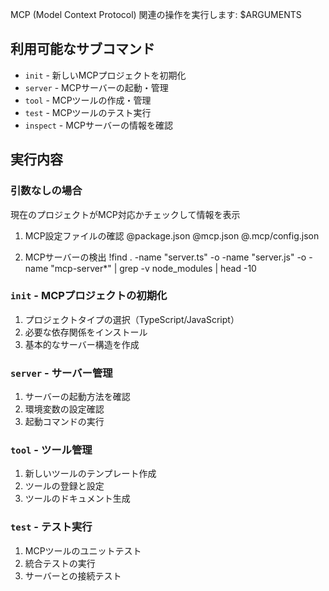 MCP (Model Context Protocol) 関連の操作を実行します: $ARGUMENTS

## 利用可能なサブコマンド

- `init` - 新しいMCPプロジェクトを初期化
- `server` - MCPサーバーの起動・管理
- `tool` - MCPツールの作成・管理
- `test` - MCPツールのテスト実行
- `inspect` - MCPサーバーの情報を確認

## 実行内容

### 引数なしの場合
現在のプロジェクトがMCP対応かチェックして情報を表示

1. MCP設定ファイルの確認
@package.json
@mcp.json
@.mcp/config.json

2. MCPサーバーの検出
!find . -name "server.ts" -o -name "server.js" -o -name "mcp-server*" | grep -v node_modules | head -10

### `init` - MCPプロジェクトの初期化
1. プロジェクトタイプの選択（TypeScript/JavaScript）
2. 必要な依存関係をインストール
3. 基本的なサーバー構造を作成

### `server` - サーバー管理
1. サーバーの起動方法を確認
2. 環境変数の設定確認
3. 起動コマンドの実行

### `tool` - ツール管理
1. 新しいツールのテンプレート作成
2. ツールの登録と設定
3. ツールのドキュメント生成

### `test` - テスト実行
1. MCPツールのユニットテスト
2. 統合テストの実行
3. サーバーとの接続テスト